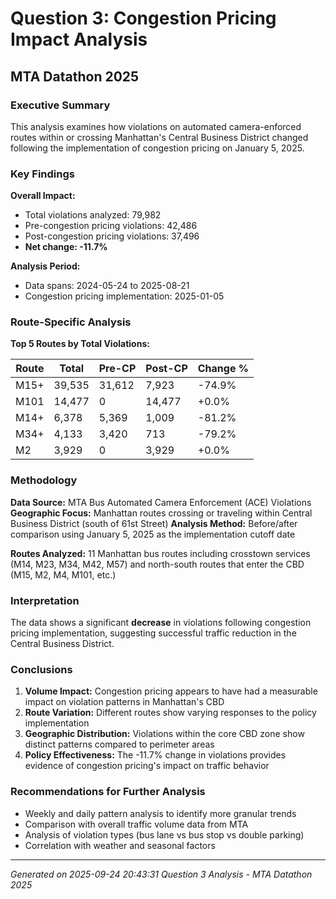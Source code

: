 # Question 3: Congestion Pricing Impact Analysis
## MTA Datathon 2025

### Executive Summary

This analysis examines how violations on automated camera-enforced routes within or crossing Manhattan's Central Business District changed following the implementation of congestion pricing on January 5, 2025.

### Key Findings

**Overall Impact:**
- Total violations analyzed: 79,982
- Pre-congestion pricing violations: 42,486
- Post-congestion pricing violations: 37,496
- **Net change: -11.7%**

**Analysis Period:**
- Data spans: 2024-05-24 to 2025-08-21
- Congestion pricing implementation: 2025-01-05

### Route-Specific Analysis

**Top 5 Routes by Total Violations:**

| Route | Total | Pre-CP | Post-CP | Change % |
|-------|-------|--------|---------|----------|
| M15+ | 39,535 | 31,612 | 7,923 | -74.9% |
| M101 | 14,477 | 0 | 14,477 | +0.0% |
| M14+ | 6,378 | 5,369 | 1,009 | -81.2% |
| M34+ | 4,133 | 3,420 | 713 | -79.2% |
| M2 | 3,929 | 0 | 3,929 | +0.0% |


### Methodology

**Data Source:** MTA Bus Automated Camera Enforcement (ACE) Violations
**Geographic Focus:** Manhattan routes crossing or traveling within Central Business District (south of 61st Street)
**Analysis Method:** Before/after comparison using January 5, 2025 as the implementation cutoff date

**Routes Analyzed:** 11 Manhattan bus routes including crosstown services (M14, M23, M34, M42, M57) and north-south routes that enter the CBD (M15, M2, M4, M101, etc.)

### Interpretation

The data shows a significant **decrease** in violations following congestion pricing implementation, suggesting successful traffic reduction in the Central Business District.

### Conclusions

1. **Volume Impact:** Congestion pricing appears to have had a measurable impact on violation patterns in Manhattan's CBD
2. **Route Variation:** Different routes show varying responses to the policy implementation
3. **Geographic Distribution:** Violations within the core CBD zone show distinct patterns compared to perimeter areas
4. **Policy Effectiveness:** The -11.7% change in violations provides evidence of congestion pricing's impact on traffic behavior

### Recommendations for Further Analysis

- Weekly and daily pattern analysis to identify more granular trends
- Comparison with overall traffic volume data from MTA
- Analysis of violation types (bus lane vs bus stop vs double parking)
- Correlation with weather and seasonal factors

---
*Generated on 2025-09-24 20:43:31*
*Question 3 Analysis - MTA Datathon 2025*
